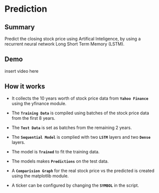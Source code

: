# Prediction

## Summary
Predict the closing stock price using Artifical Inteligence, by using a recurrent neural network Long Short Term Memory (LSTM).

## Demo
insert video here

## How it works
* It collects the 10 years worth of stock price data from **`Yahoo Finance`** using the yfinance module.

* The **`Training Data`** is compiled using batches of the stock price data from the first 8 years.

* The **`Test Data`** is set as batches from the remaining 2 years.

* The **`Sequential Model`** is complied with two **`LSTM`** layers and two **`Dense`** layers.

* The model is **`Trained`** to fit the training data.

* The models makes **`Predictions`** on the test data.

* A **`Comparision Graph`** for the real stock price vs the predicted is created using the matplotlib module.

* A ticker can be configured by changing the **`SYMBOL`** in the script.